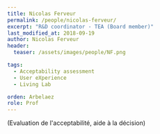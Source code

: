 ```yaml
---
title: Nicolas Ferveur
permalink: /people/nicolas-ferveur/
excerpt: "R&D coordinator - TEA (Board member)"
last_modified_at: 2018-09-19
author: Nicolas Ferveur
header:
  teaser: /assets/images/people/NF.png

tags:
  - Acceptability assessment
  - User eXperience
  - Living Lab

orden: Arbelaez
role: Prof
---
```


(Evaluation de l'acceptabilité, aide à la décision)


